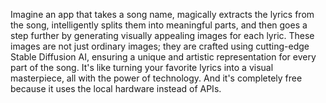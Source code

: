 Imagine an app that takes a song name, magically extracts the lyrics from the song, intelligently splits them into meaningful parts, and then goes a step further by generating visually appealing images for each lyric. 
These images are not just ordinary images; they are crafted using cutting-edge Stable Diffusion AI, ensuring a unique and artistic representation for every part of the song. 
It's like turning your favorite lyrics into a visual masterpiece, all with the power of technology.
And it's completely free because it uses the local hardware instead of APIs.
